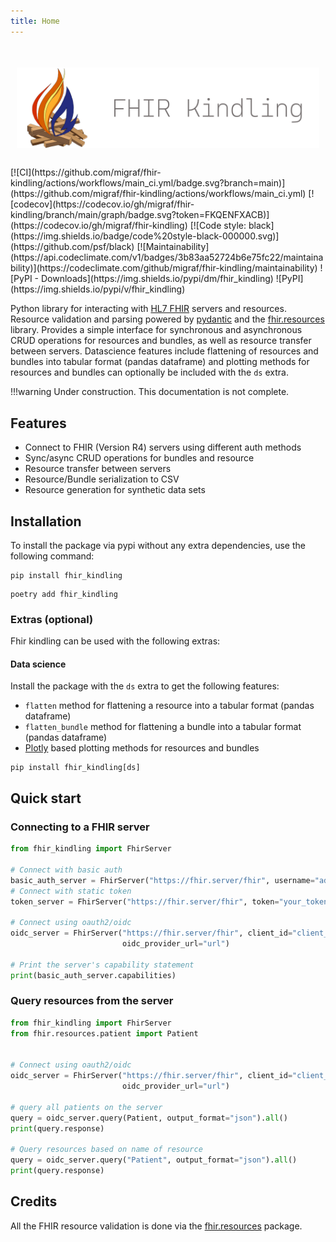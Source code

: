 ```yaml
---
title: Home
---
```

#

<style>
.heading {
    font-size: 4em;
    font-weight: bold;
    margin: 0;
    padding: 0;
    text-align: center;
    padding: 10px;
    border-radius: 10px;
    margin-bottom: 20px;
    display: flex;
    justify-content: center;
    align-items: center;
}

</style>
<div class="heading">
<img src="logo/kindling_header.png" alt="logo">
</div>
[![CI](https://github.com/migraf/fhir-kindling/actions/workflows/main_ci.yml/badge.svg?branch=main)](https://github.com/migraf/fhir-kindling/actions/workflows/main_ci.yml)
[![codecov](https://codecov.io/gh/migraf/fhir-kindling/branch/main/graph/badge.svg?token=FKQENFXACB)](https://codecov.io/gh/migraf/fhir-kindling)
[![Code style: black](https://img.shields.io/badge/code%20style-black-000000.svg)](https://github.com/psf/black)
[![Maintainability](https://api.codeclimate.com/v1/badges/3b83aa52724b6e75fc22/maintainability)](https://codeclimate.com/github/migraf/fhir-kindling/maintainability)
![PyPI - Downloads](https://img.shields.io/pypi/dm/fhir_kindling)
![PyPI](https://img.shields.io/pypi/v/fhir_kindling)


Python library for interacting with [HL7 FHIR](http://hl7.org/fhir/) servers and resources. Resource validation and parsing powered by
[pydantic](https://github.com/samuelcolvin/pydantic) and the [fhir.resources](https://github.com/nazrulworld/fhir.resources) library.
Provides a simple interface for synchronous and asynchronous CRUD operations for resources and bundles, 
as well as resource transfer between servers.
Datascience features include flattening of resources and bundles into tabular format (pandas dataframe) and plotting 
methods for resources and bundles can optionally be included with the `ds` extra.

!!!warning 
    Under construction. This documentation is not complete.

## Features
- Connect to FHIR (Version R4) servers using different auth methods
- Sync/async CRUD operations for bundles and resource
- Resource transfer between servers
- Resource/Bundle serialization to CSV
- Resource generation for synthetic data sets

## Installation

To install the package via pypi without any extra dependencies, use the following command:
```shell
pip install fhir_kindling
```

```shell
poetry add fhir_kindling
```

### Extras (optional)
Fhir kindling can be used with the following extras:
#### Data science
Install the package with the `ds` extra to get the following features:

- `flatten` method for flattening a resource into a tabular format (pandas dataframe)
- `flatten_bundle` method for flattening a bundle into a tabular format (pandas dataframe)
- [Plotly](https://plotly.com/python/) based plotting methods for resources and bundles

```shell
pip install fhir_kindling[ds]
```


## Quick start

### Connecting to a FHIR server

```python
from fhir_kindling import FhirServer

# Connect with basic auth 
basic_auth_server = FhirServer("https://fhir.server/fhir", username="admin", password="admin")
# Connect with static token
token_server = FhirServer("https://fhir.server/fhir", token="your_token")

# Connect using oauth2/oidc
oidc_server = FhirServer("https://fhir.server/fhir", client_id="client_id", client_secret="secret", 
                         oidc_provider_url="url")

# Print the server's capability statement
print(basic_auth_server.capabilities)

```

### Query resources from the server
```python
from fhir_kindling import FhirServer
from fhir.resources.patient import Patient


# Connect using oauth2/oidc
oidc_server = FhirServer("https://fhir.server/fhir", client_id="client_id", client_secret="secret",
                         oidc_provider_url="url")

# query all patients on the server
query = oidc_server.query(Patient, output_format="json").all()
print(query.response)

# Query resources based on name of resource
query = oidc_server.query("Patient", output_format="json").all()
print(query.response)

```

## Credits

All the FHIR resource validation is done via the [fhir.resources](https://github.com/nazrulworld/fhir.resources)
package.

